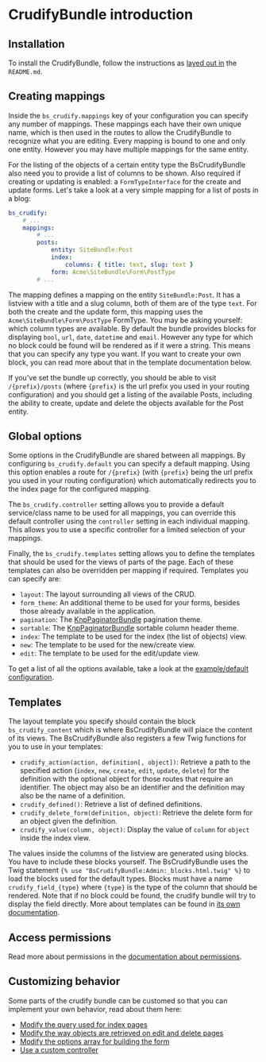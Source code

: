 # CrudifyBundle introduction

## Installation
To install the CrudifyBundle, follow the instructions as [layed out in][doc_readme] the `README.md`.

## Creating mappings
Inside the `bs_crudify.mappings` key of your configuration you can specify any number of mappings. These mappings
each have their own unique name, which is then used in the routes to allow the CrudifyBundle to recognize what you
are editing. Every mapping is bound to one and only one entity. However you may have multiple mappings for the
same entity.

For the listing of the objects of a certain entity type the BsCrudifyBundle also need you to provide a list of
columns to be shown. Also required if creating or updating is enabled: a `FormTypeInterface` for the create and
update forms. Let's take a look at a very simple mapping for a list of posts in a blog:

```yaml
bs_crudify:
    # ...
    mappings:
        # ...
        posts:
            entity: SiteBundle:Post
            index:
                columns: { title: text, slug: text }
            form: Acme\SiteBundle\Form\PostType
        # ...
```

The mapping defines a mapping on the entity `SiteBundle:Post`. It has a listview with a title and a slug column, both
of them are of the type `text`. For both the create and the update form, this mapping uses the
`Acme\SiteBundle\Form\PostType` FormType. You may be asking yourself: which column types are available. By default the
bundle provides blocks for displaying `bool`, `url`, `date`, `datetime` and `email`. However any type for which no block
could be found will be rendered as if it were a string. This means that you can specify any type you want. If you want to
create your own block, you can read more about that in the template documentation below.

If you've set the bundle up correctly, you should be able to visit `/{prefix}/posts` (where `{prefix}` is the url prefix
you used in your routing configuration) and you should get a listing of the available Posts, including the ability to
create, update and delete the objects available for the Post entity.

## Global options
Some options in the CrudifyBundle are shared between all mappings. By configuring `bs_crudify.default` you can specify a
default mapping. Using this option enables a route for `/{prefix}` (with `{prefix}` being the url prefix you used in your
routing configuration) which automatically redirects you to the index page for the configured mapping.

The `bs_crudify.controller` setting allows you to provide a default service/class name to be used for all mappings, you can
override this default controller using the `controller` setting in each individual mapping. This allows you to use a specific
controller for a limited selection of your mappings.

Finally, the `bs_crudify.templates` setting allows you to define the templates that should be used for the views of
parts of the page. Each of these templates can also be overridden per mapping if required. Templates you can specify are:

* `layout`: The layout surrounding all views of the CRUD.
* `form_theme`: An additional theme to be used for your forms, besides those already available in the application.
* `pagination`: The [KnpPaginatorBundle][knp_paginatior_bundle] pagination theme.
* `sortable`: The [KnpPaginatorBundle][knp_paginatior_bundle] sortable column header theme.
* `index`: The template to be used for the index (the list of objects) view.
* `new`: The template to be used for the new/create view.
* `edit`: The template to be used for the edit/update view.

To get a list of all the options available, take a look at the [example/default configuration][doc_config].

## Templates
The layout template you specify should contain the block `bs_crudify_content` which is where BsCrudifyBundle will place
the content of its views. The BsCrudifyBundle also registers a few Twig functions for you to use in your templates:

* `crudify_action(action, definition[, object])`: Retrieve a path to the specified action (`index`, `new`, `create`,
  `edit`, `update`, `delete`) for the definition with the optional object for those routes that require an identifier.
  The object may also be an identifier and the definition may also be the name of a definition.
* `crudify_defined()`: Retrieve a list of defined definitions.
* `crudify_delete_form(definition, object)`: Retrieve the delete form for an object given the definition.
* `crudify_value(column, object)`: Display the value of `column` for `object` inside the index view.

The values inside the columns of the listview are generated using blocks. You have to include these blocks yourself.
The BsCrudifyBundle uses the Twig statement `{% use "BsCrudifyBundle:Admin:_blocks.html.twig" %}` to load the blocks
used for the default types. Blocks must have a name `crudify_field_{type}` where `{type}` is the type of the column
that should be rendered. Note that if no block could be found, the crudify bundle will try to display the field
directly. More about templates can be found in [its own documentation][doc_templates].

## Access permissions
Read more about permissions in the [documentation about permissions][doc_permissions].

## Customizing behavior
Some parts of the crudify bundle can be customed so that you can implement your own behavior, read about them here:

* [Modify the query used for index pages][doc_modify_index_query]
* [Modify the way objects are retrieved on edit and delete pages][doc_custom_object_retriever]
* [Modify the options array for building the form][doc_custom_form_options]
* [Use a custom controller][doc_custom_controller]

[doc_readme]: ../../../../../README.md
[doc_permissions]: permissions.md
[doc_templates]: templates.md
[doc_modify_index_query]: modify_index_query.md
[doc_custom_object_retriever]: custom_object_retriever.md
[doc_custom_form_options]: custom_form_options.md
[doc_custom_controller]: custom_controller.md
[doc_config]: config.md
[knp_paginatior_bundle]: https://github.com/KnpLabs/KnpPaginatorBundle
